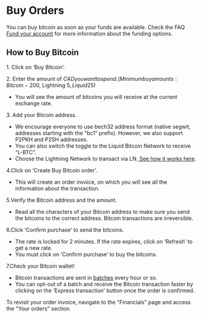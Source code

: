 # Buy Orders

You can buy bitcoin as soon as your funds are available. Check the FAQ[ Fund your account](https://bullbitcoin.com/faq/Fund%20your%20account) for more information about the funding options.

## **How to Buy Bitcoin**

1\. Click on ‘Buy Bitcoin’.

2\. Enter the amount of $CAD you want to spend. (Minimum buy amounts: Bitcoin - 200$, Lightning 5$, Liquid 25$)

* You will see the amount of bitcoins you will receive at the current exchange rate.

3\. Add your Bitcoin address.

* We encourage everyone to use bech32 address format (native segwit, addresses starting with the "bc1" prefix). However, we also support P2PKH and P2SH addresses.
* You can also switch the toggle to the Liquid Bitcoin Network to receive “L-BTC”.
* Choose the Lightning Network to transact via LN.[ See how it works here](https://bullbitcoin.com/faq/Lightning).

4.Click on ‘Create Buy Bitcoin order’.

* This will create an order invoice, on which you will see all the information about the transaction.

5.Verify the Bitcoin address and the amount.

* Read all the characters of your Bitcoin address to make sure you send the bitcoins to the correct address. Bitcoin transactions are irreversible.

6.Click ‘Confirm purchase’ to send the bitcoins.

* The rate is locked for 2 minutes. If the rate expires, click on ‘Refresh’ to get a new rate.
* You must click on ‘Confirm purchase’ to buy the bitcoins.

7.Check your Bitcoin wallet!

* Bitcoin transactions are sent in [batches](../what-are-bull-bitcoins-rates.md#batching) every hour or so.
* You can opt-out of a batch and receive the Bitcoin transaction faster by clicking on the ‘Express transaction’ button once the order is confirmed.

To revisit your order invoice, navigate to the "Financials" page and access the "Your orders" section.
